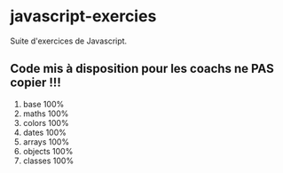 # javascript-exercies

Suite d'exercices de Javascript.

## Code mis à disposition pour les coachs ne PAS copier !!! 

1. base 100%
2. maths 100%
3. colors 100%
4. dates 100%
5. arrays 100%
6. objects 100%
7. classes 100%